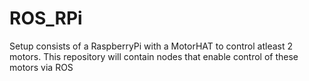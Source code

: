 # ROS_RPi
Setup consists of a RaspberryPi with a MotorHAT to control atleast 2 motors. This repository will contain nodes that enable control of these motors via ROS 
